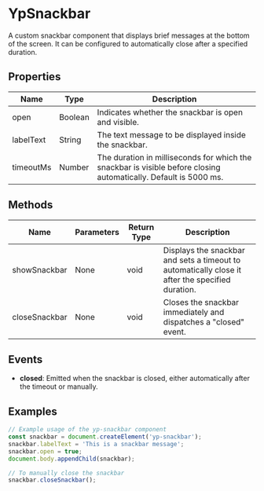 # YpSnackbar

A custom snackbar component that displays brief messages at the bottom of the screen. It can be configured to automatically close after a specified duration.

## Properties

| Name       | Type    | Description                                                                 |
|------------|---------|-----------------------------------------------------------------------------|
| open       | Boolean | Indicates whether the snackbar is open and visible.                         |
| labelText  | String  | The text message to be displayed inside the snackbar.                       |
| timeoutMs  | Number  | The duration in milliseconds for which the snackbar is visible before closing automatically. Default is 5000 ms. |

## Methods

| Name          | Parameters | Return Type | Description                                                                 |
|---------------|------------|-------------|-----------------------------------------------------------------------------|
| showSnackbar  | None       | void        | Displays the snackbar and sets a timeout to automatically close it after the specified duration. |
| closeSnackbar | None       | void        | Closes the snackbar immediately and dispatches a "closed" event.            |

## Events

- **closed**: Emitted when the snackbar is closed, either automatically after the timeout or manually.

## Examples

```typescript
// Example usage of the yp-snackbar component
const snackbar = document.createElement('yp-snackbar');
snackbar.labelText = 'This is a snackbar message';
snackbar.open = true;
document.body.appendChild(snackbar);

// To manually close the snackbar
snackbar.closeSnackbar();
```